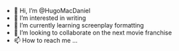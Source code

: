 - 👋 Hi, I’m @HugoMacDaniel
- 👀 I’m interested in writing
- 🌱 I’m currently learning screenplay formatting
- 💞️ I’m looking to collaborate on the next movie franchise
- 📫 How to reach me ...

<!---
HugoMacDaniel/HugoMacDaniel is a ✨ special ✨ repository because its `README.md` (this file) appears on your GitHub profile.
You can click the Preview link to take a look at your changes.
--->
